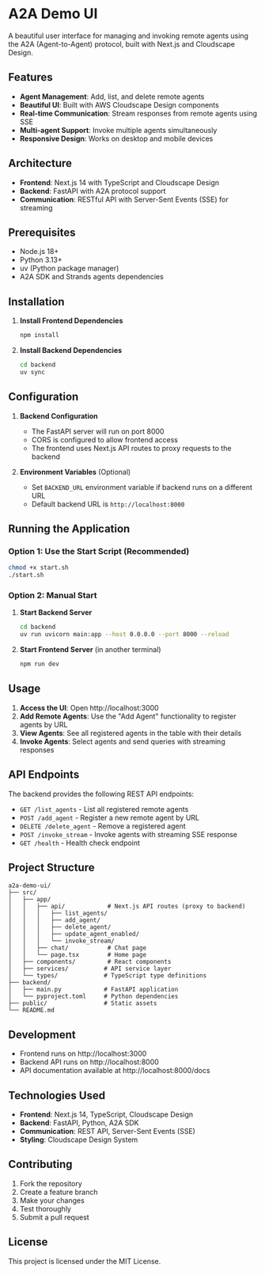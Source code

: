 # A2A Demo UI

A beautiful user interface for managing and invoking remote agents using the A2A (Agent-to-Agent) protocol, built with Next.js and Cloudscape Design.

## Features

- **Agent Management**: Add, list, and delete remote agents
- **Beautiful UI**: Built with AWS Cloudscape Design components
- **Real-time Communication**: Stream responses from remote agents using SSE
- **Multi-agent Support**: Invoke multiple agents simultaneously
- **Responsive Design**: Works on desktop and mobile devices

## Architecture

- **Frontend**: Next.js 14 with TypeScript and Cloudscape Design
- **Backend**: FastAPI with A2A protocol support
- **Communication**: RESTful API with Server-Sent Events (SSE) for streaming

## Prerequisites

- Node.js 18+
- Python 3.13+
- uv (Python package manager)
- A2A SDK and Strands agents dependencies

## Installation

1. **Install Frontend Dependencies**
   ```bash
   npm install
   ```

2. **Install Backend Dependencies**
   ```bash
   cd backend
   uv sync
   ```

## Configuration

1. **Backend Configuration**
   - The FastAPI server will run on port 8000
   - CORS is configured to allow frontend access
   - The frontend uses Next.js API routes to proxy requests to the backend

2. **Environment Variables** (Optional)
   - Set `BACKEND_URL` environment variable if backend runs on a different URL
   - Default backend URL is `http://localhost:8000`

## Running the Application

### Option 1: Use the Start Script (Recommended)
```bash
chmod +x start.sh
./start.sh
```

### Option 2: Manual Start
1. **Start Backend Server**
   ```bash
   cd backend
   uv run uvicorn main:app --host 0.0.0.0 --port 8000 --reload
   ```

2. **Start Frontend Server** (in another terminal)
   ```bash
   npm run dev
   ```

## Usage

1. **Access the UI**: Open http://localhost:3000
2. **Add Remote Agents**: Use the "Add Agent" functionality to register agents by URL
3. **View Agents**: See all registered agents in the table with their details
4. **Invoke Agents**: Select agents and send queries with streaming responses

## API Endpoints

The backend provides the following REST API endpoints:

- `GET /list_agents` - List all registered remote agents
- `POST /add_agent` - Register a new remote agent by URL
- `DELETE /delete_agent` - Remove a registered agent
- `POST /invoke_stream` - Invoke agents with streaming SSE response
- `GET /health` - Health check endpoint

## Project Structure

```
a2a-demo-ui/
├── src/
│   ├── app/
│   │   ├── api/            # Next.js API routes (proxy to backend)
│   │   │   ├── list_agents/
│   │   │   ├── add_agent/
│   │   │   ├── delete_agent/
│   │   │   ├── update_agent_enabled/
│   │   │   └── invoke_stream/
│   │   ├── chat/           # Chat page
│   │   └── page.tsx        # Home page
│   ├── components/         # React components
│   ├── services/          # API service layer
│   └── types/             # TypeScript type definitions
├── backend/
│   ├── main.py            # FastAPI application
│   └── pyproject.toml     # Python dependencies
├── public/                # Static assets
└── README.md
```

## Development

- Frontend runs on http://localhost:3000
- Backend API runs on http://localhost:8000
- API documentation available at http://localhost:8000/docs

## Technologies Used

- **Frontend**: Next.js 14, TypeScript, Cloudscape Design
- **Backend**: FastAPI, Python, A2A SDK
- **Communication**: REST API, Server-Sent Events (SSE)
- **Styling**: Cloudscape Design System

## Contributing

1. Fork the repository
2. Create a feature branch
3. Make your changes
4. Test thoroughly
5. Submit a pull request

## License

This project is licensed under the MIT License.
